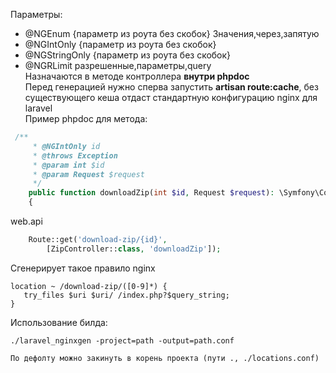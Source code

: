 Параметры:
 - @NGEnum {параметр из роута без скобок} Значения,через,запятую
 - @NGIntOnly {параметр из роута без скобок}
 - @NGStringOnly {параметр из роута без скобок}
 - @NGRLimit разрешенные,параметры,query \
Назначаются в методе контроллера **внутри phpdoc** \
Перед генерацией нужно сперва запустить **artisan route:cache**, без существующего кеша отдаст стандартную конфигурацию nginx для laravel \
Пример phpdoc для метода:

```php
 /**
     * @NGIntOnly id
     * @throws Exception
     * @param int $id
     * @param Request $request
     */
    public function downloadZip(int $id, Request $request): \Symfony\Component\HttpFoundation\BinaryFileResponse|RedirectResponse
    {
```
web.api
```php
    Route::get('download-zip/{id}',
        [ZipController::class, 'downloadZip']);
```
Сгенерирует такое правило nginx 
```
location ~ /download-zip/([0-9]*) {
   try_files $uri $uri/ /index.php?$query_string;
}
```
Использование билда: 
```
./laravel_nginxgen -project=path -output=path.conf

По дефолту можно закинуть в корень проекта (пути ., ./locations.conf)
```